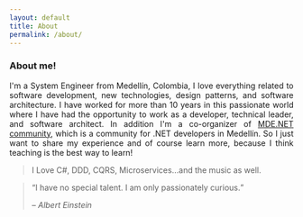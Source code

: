 ```yaml
---
layout: default
title: About
permalink: /about/
---
```


### About me!

<p style="text-align: justify;">
I'm a System Engineer from Medellín, Colombia, I love everything related to software development, new technologies, design patterns, and software architecture. I have worked for more than 10 years in this passionate world where I have had the opportunity to work as a developer, technical leader, and software architect. In addition I'm a co-organizer of <a href="http://mdedotnet.co">MDE.NET community</a>, which is a community for .NET developers in Medellín. So I just want to share my experience and of course learn more, because I think teaching is the best way to learn!
</p>

>I Love C#, DDD, CQRS, Microservices…and the music as well.

<blockquote>
	<q>I have no special talent. I am only passionately curious.</q>
	<p>– <cite>Albert Einstein</cite></p>
</blockquote>
